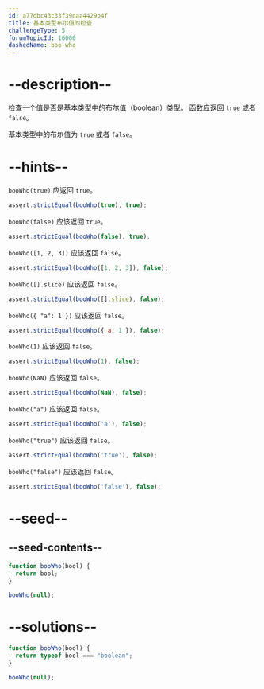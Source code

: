 ```yaml
---
id: a77dbc43c33f39daa4429b4f
title: 基本类型布尔值的检查
challengeType: 5
forumTopicId: 16000
dashedName: boo-who
---
```


# --description--

检查一个值是否是基本类型中的布尔值（boolean）类型。 函数应返回 `true` 或者 `false`。

基本类型中的布尔值为 `true` 或者 `false`。

# --hints--

`booWho(true)` 应返回 `true`。

```js
assert.strictEqual(booWho(true), true);
```

`booWho(false)` 应该返回 `true`。

```js
assert.strictEqual(booWho(false), true);
```

`booWho([1, 2, 3])` 应该返回 `false`。

```js
assert.strictEqual(booWho([1, 2, 3]), false);
```

`booWho([].slice)` 应该返回 `false`。

```js
assert.strictEqual(booWho([].slice), false);
```

`booWho({ "a": 1 })` 应该返回 `false`。

```js
assert.strictEqual(booWho({ a: 1 }), false);
```

`booWho(1)` 应该返回 `false`。

```js
assert.strictEqual(booWho(1), false);
```

`booWho(NaN)` 应该返回 `false`。

```js
assert.strictEqual(booWho(NaN), false);
```

`booWho("a")` 应该返回 `false`。

```js
assert.strictEqual(booWho('a'), false);
```

`booWho("true")` 应该返回 `false`。

```js
assert.strictEqual(booWho('true'), false);
```

`booWho("false")` 应该返回 `false`。

```js
assert.strictEqual(booWho('false'), false);
```

# --seed--

## --seed-contents--

```js
function booWho(bool) {
  return bool;
}

booWho(null);
```

# --solutions--

```js
function booWho(bool) {
  return typeof bool === "boolean";
}

booWho(null);
```
